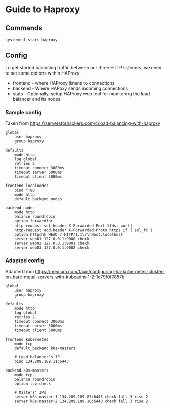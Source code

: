 # Guide to Haproxy

## Commands

```sh
systemctl start haproxy
```

## Config

To get started balancing traffic between our three HTTP listeners, we need to set some options within HAProxy:

* frontend - where HAProxy listens to connections
* backend - Where HAPoxy sends incoming connections
* stats - Optionally, setup HAProxy web tool for monitoring the load balancer and its nodes

### Sample config

Taken from https://serversforhackers.com/c/load-balancing-with-haproxy

```HAProxy
global
    user haproxy
    group haproxy

defaults
    mode http
    log global
    retries 2
    timeout connect 3000ms
    timeout server 5000ms
    timeout client 5000ms

frontend localnodes
    bind *:80
    mode http
    default_backend nodes

backend nodes
    mode http
    balance roundrobin
    option forwardfor
    http-request set-header X-Forwarded-Port %[dst_port]
    http-request add-header X-Forwarded-Proto https if { ssl_fc }
    option httpchk HEAD / HTTP/1.1\r\nHost:localhost
    server web01 127.0.0.1:9000 check
    server web02 127.0.0.1:9001 check
    server web03 127.0.0.1:9002 check
```

### Adapted config

Adapted from https://medium.com/faun/configuring-ha-kubernetes-cluster-on-bare-metal-servers-with-kubeadm-1-2-1e79f0f7857b

```HAProxy
global
    user haproxy
    group haproxy

defaults
    mode http
    log global
    retries 2
    timeout connect 3000ms
    timeout server 5000ms
    timeout client 5000ms

frontend kubernetes
    mode tcp
    default_backend k8s-masters

    # Load balancer's IP
    bind 134.209.189.11:6443

backend k8s-masters
    mode tcp
    balance roundrobin
    option tcp-check

    # Masters' IPs
    server k8s-master-1 134.209.189.83:6443 check fall 3 rise 2
    server k8s-master-2 134.209.189.16:6443 check fall 3 rise 2
```
